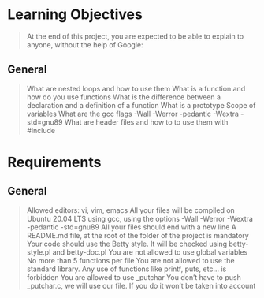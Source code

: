 # Learning Objectives
> At the end of this project, you are expected to be able to explain to anyone, without the help of Google:

## General
> What are nested loops and how to use them
> What is a function and how do you use functions
> What is the difference between a declaration and a definition of a function
> What is a prototype
> Scope of variables
> What are the gcc flags -Wall -Werror -pedantic -Wextra -std=gnu89
> What are header files and how to to use them with #include

# Requirements
## General
> Allowed editors: vi, vim, emacs
> All your files will be compiled on Ubuntu 20.04 LTS using gcc, using the options -Wall -Werror -Wextra -pedantic -std=gnu89
> All your files should end with a new line
> A README.md file, at the root of the folder of the project is mandatory
> Your code should use the Betty style. It will be checked using betty-style.pl and betty-doc.pl
> You are not allowed to use global variables
> No more than 5 functions per file
> You are not allowed to use the standard library. Any use of functions like printf, puts, etc… is forbidden
> You are allowed to use _putchar
> You don’t have to push _putchar.c, we will use our file. If you do it won’t be taken into account
